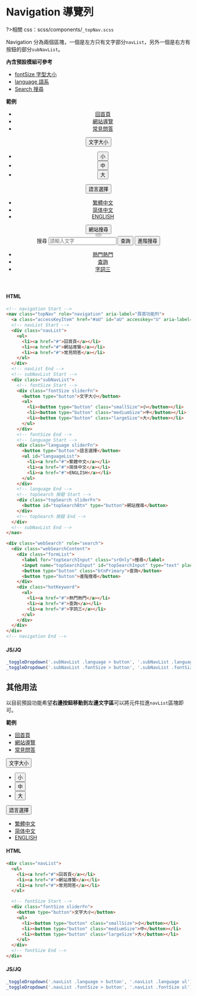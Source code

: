 # Navigation 導覽列

?>相關 css：scss/components/`_topNav.scss`

Navigation 分為兩個區塊，一個是左方只有文字部分`navList`，另外一個是右方有按鈕的部分`subNavList`。

**內含預設模組可參考**

- [fontSize 字型大小](components/fontsize.md)
- [language 語系](components/language.md)
- [Search 搜尋](components/search.md)

**範例**

<header style="position:relative">
<div class="headTop">
          <div class="container">
            <!-- navigation Start -->
            <nav class="topNav" role="navigation" aria-label="頁首功能列">
              <!-- navList Start -->
              <div class="navList">
                <ul>
                  <li><a href="#">回首頁</a></li>
                  <li><a href="#">網站導覽</a></li>
                  <li><a href="#">常見問答</a></li>
                </ul>
              </div>
              <!-- navList End -->
              <div class="subNavList">
                <!-- fontSize Start -->
                <div class="fontSize sliderFn">
                  <button type="button">文字大小</button>
                  <ul>
                    <li><button type="button" class="smallSize">小</button></li>
                    <li><button type="button" class="mediumSize">中</button></li>
                    <li><button type="button" class="largeSize">大</button></li>
                  </ul>
                </div>
                <!-- fontSize End -->
                <!-- language Start -->
                <div class="language sliderFn">
                  <button type="button">語言選擇</button>
                  <ul id="languageList">
                    <li><a href="#">繁體中文</a></li>
                    <li><a href="#">简体中文</a></li>
                    <li><a href="#">ENGLISH</a></li>
                  </ul>
                </div>
                <!-- language End -->
                <div class="topSearch sliderFn">
                  <button type="button" id="topSearchBtn">網站搜尋</button>
                </div>
              </div>
            </nav>
            <!-- navigation End -->
            <!-- Search Start -->
            <button type="button" id="mobileSearchBtn" aria-label="搜尋按鈕"></button>
            <div class="webSearch" role="search">
              <div class="webSearchContent">
                <div class="formList">
                  <label for="topSearchInput" class="srOnly">搜尋</label>
                  <input name="topSearchInput" id="topSearchInput" type="text" placeholder="請輸入文字" accesskey="S" aria-label="搜尋網站內容" />
                  <button type="button" class="btnPrimary">查詢</button>
                  <button type="button">進階搜尋</button>
                </div>
                <div class="hotKeyword">
                  <ul>
                    <li><a href="#">熱門熱門</a></li>
                    <li><a href="#">查詢</a></li>
                    <li><a href="#">字詞三</a></li>
                  </ul>
                </div>
              </div>
            </div>
            <!-- Search End -->
          </div>
        </div>
</header>

<!-- tabs:start -->

#### **HTML**

```html
<!-- navigation Start -->
<nav class="topNav" role="navigation" aria-label="頁首功能列">
  <a class="accessKeyItem" href="#aU" id="aU" accesskey="U" aria-label="功能區塊">:::</a>
  <!-- navList Start -->
  <div class="navList">
    <ul>
      <li><a href="#">回首頁</a></li>
      <li><a href="#">網站導覽</a></li>
      <li><a href="#">常見問答</a></li>
    </ul>
  </div>
  <!-- navList End -->
  <!-- subNavList Start -->
  <div class="subNavList">
    <!-- fontSize Start -->
    <div class="fontSize sliderFn">
      <button type="button">文字大小</button>
      <ul>
        <li><button type="button" class="smallSize">小</button></li>
        <li><button type="button" class="mediumSize">中</button></li>
        <li><button type="button" class="largeSize">大</button></li>
      </ul>
    </div>
    <!-- fontSize End -->
    <!-- language Start -->
    <div class="language sliderFn">
      <button type="button">語言選擇</button>
      <ul id="languageList">
        <li><a href="#">繁體中文</a></li>
        <li><a href="#">简体中文</a></li>
        <li><a href="#">ENGLISH</a></li>
      </ul>
    </div>
    <!-- language End -->
    <!-- topSearch 按鈕 Start -->
    <div class="topSearch sliderFn">
      <button id="topSearchBtn" type="button">網站搜尋</button>
    </div>
    <!-- topSearch 按鈕 End -->
  </div>
  <!-- subNavList End -->
</nav>

<div class="webSearch" role="search">
  <div class="webSearchContent">
    <div class="formList">
      <label for="topSearchInput" class="srOnly">搜尋</label>
      <input name="topSearchInput" id="topSearchInput" type="text" placeholder="請輸入文字" accesskey="S" aria-label="搜尋網站內容" />
      <button type="button" class="btnPrimary">查詢</button>
      <button type="button">進階搜尋</button>
    </div>
    <div class="hotKeyword">
      <ul>
        <li><a href="#">熱門熱門</a></li>
        <li><a href="#">查詢</a></li>
        <li><a href="#">字詞三</a></li>
      </ul>
    </div>
  </div>
</div>
<!-- navigation End -->
```

#### **JS/JQ**

```javascript
_toggleDropdown('.subNavList .language > button', '.subNavList .language ul'); //語系開關切換
_toggleDropdown('.subNavList .fontSize > button', '.subNavList .fontSize ul'); //文字大小展開開關切換
```

<!-- tabs:end -->

<h2>其他用法</h2>

以目前預設功能希望**右邊按鈕移動到左邊文字區**可以將元件拉進`navList`區塊即可。

**範例**

<nav class="topNav" role="navigation" aria-label="頁首功能列">
  <div class="navList">
    <ul>
      <li><a href="#">回首頁</a></li>
      <li><a href="#">網站導覽</a></li>
      <li><a href="#">常見問答</a></li>
    </ul>
    <!-- fontSize Start -->
    <div class="fontSize sliderFn">
      <button type="button">文字大小</button>
      <ul>
        <li><button type="button" class="smallSize">小</button></li>
        <li><button type="button" class="mediumSize">中</button></li>
        <li><button type="button" class="largeSize">大</button></li>
      </ul>
    </div>
    <!-- fontSize End -->
    <div class="language sliderFn">
      <button type="button">語言選擇</button>
      <ul id="languageList">
        <li><a href="#">繁體中文</a></li>
        <li><a href="#">简体中文</a></li>
        <li><a href="#">ENGLISH</a></li>
      </ul>
    </div>
  </div>
</nav>

<!-- tabs:start -->

#### **HTML**

```html
<div class="navList">
  <ul>
    <li><a href="#">回首頁</a></li>
    <li><a href="#">網站導覽</a></li>
    <li><a href="#">常見問答</a></li>
  </ul>

  <!-- fontSize Start -->
  <div class="fontSize sliderFn">
    <button type="button">文字大小</button>
    <ul>
      <li><button type="button" class="smallSize">小</button></li>
      <li><button type="button" class="mediumSize">中</button></li>
      <li><button type="button" class="largeSize">大</button></li>
    </ul>
  </div>
  <!-- fontSize End -->
</div>
```

#### **JS/JQ**

```javascript
_toggleDropdown('.navList .language > button', '.navList .language ul'); //語系開關切換
_toggleDropdown('.navList .fontSize > button', '.navList .fontSize ul'); //文字大小展開開關切換
```

<!-- tabs:end -->

<style>
  header{
    max-width:800px;
  }
.topNav{
justify-content: flex-start !important;
}
</style>
<script>
function _jsSlideDown(element, time = 200) {
  let ele = window.getComputedStyle(element);
  let display = ele.display;
  let speed = time;
  element.style.display = display;
  if (display === 'none') {
    element.style.display = 'block';
    element.style.overflow = 'hidden';
    let totalHeight = element.offsetHeight;
    element.style.height = '0px';
    element.style.transitionProperty = 'height';
    element.style.transitionDuration = `${speed}ms`;
    setTimeout(() => {
      element.style.height = `${totalHeight}px`;
    }, 0);
    setTimeout(() => {
      element.style.removeProperty('height');
      element.style.removeProperty('overflow');
      element.style.removeProperty('transition-duration');
      element.style.removeProperty('transition-property');
    }, speed);
  }
}function _jsParents(element, elementCheck) {
  const matched = [];

  const elements = typeof element === 'string' ? document.querySelectorAll(element) : element;

  // 取得每個元素的所有父節點，直到 <html>
  function _getParents(el) {
    while (el.parentNode && el.parentNode !== document.documentElement) {
      matched.push(el.parentNode);
      el = el.parentNode;
    }
  }

  // 處理集合與單一元素
  if (elements) {
    if (elements.length === undefined) {
      _getParents(elements);
    } else if (elements.nodeName !== 'SELECT') {
      elements.forEach(_getParents);
    }
  }

  // 根據 elementCheck 過濾父節點
  const filtered = matched.filter((parent) => {
    if (!elementCheck) {
      return true;
    } else if (elementCheck[0] === '#') {
      return parent.id === elementCheck.slice(1);
    } else if (elementCheck[0] === '.') {
      return parent.classList.contains(elementCheck.slice(1));
    } else if (typeof elementCheck === 'string') {
      return parent.localName === elementCheck.toLowerCase();
    } else {
      return parent === elementCheck;
    }
  });

  // 利用 Set 來進行去重複，並使用reverse()反轉順序
  return Array.from(new Set(filtered)).reverse();
}
// 亂數數字
function _randomNumber(max) {
  let letter = '1234567890';
  let number = '';

  for (let i = 0; i < max; i++) number += letter.charAt(Math.floor(Math.random() * letter.length));
  return number;
}

// 亂數英文字
function _randomLetter(max) {
  let letter = 'abcdefghijklmnopqrstuvwxyz';
  let text = '';

  for (let i = 0; i < max; i++) text += letter.charAt(Math.floor(Math.random() * letter.length));
  return text;
}


function _jsSlideUp(element, time = 200) {
  let ele = window.getComputedStyle(element);
  let display = ele.display;
  let speed = time;
  element.style.display = display;
  if (display !== 'none') {
    let totalHeight = element.offsetHeight;
    element.style.overflow = 'hidden';

    element.style.height = `${totalHeight}px`;
    element.style.transitionProperty = 'height';
    element.style.transitionDuration = `${speed}ms`;
    setTimeout(() => {
      element.style.height = `0px`;
    }, 0);
    setTimeout(() => {
      element.style.display = 'none';
      element.style.removeProperty('height');
      element.style.removeProperty('overflow');
      element.style.removeProperty('transition-duration');
      element.style.removeProperty('transition-property');
    }, speed);
  }
}

  function _toggleDropdown(elem, con, autoClose = true) {
  const body = document.querySelector('body');
  const targetSelect = document.querySelector(elem);
  const targetSelectCon = document.querySelector(con);
  if (!targetSelectCon) return;

  if (!targetSelect) {
    targetSelectCon.style.display = 'block';
    return;
  }
  let checkDisplay = window.getComputedStyle(targetSelectCon).display === 'none';
  const id = `ts_${_randomLetter(3)}${_randomNumber(3)}`;

  if (checkDisplay) {
    targetSelect.setAttribute('aria-expanded', 'false');
  } else {
    targetSelect.setAttribute('aria-expanded', 'true');
    targetSelect.classList.add('active');
  }
  targetSelect.setAttribute('aria-haspopup', 'true');
  targetSelect.setAttribute('aria-controls', `${id}_con`);
  targetSelect.setAttribute('id', id);
  targetSelectCon.setAttribute('id', `${id}_con`);
  targetSelectCon.setAttribute('aria-labelledby', id);

  targetSelect.addEventListener('click', (e) => {
    let expanded = targetSelect.getAttribute('aria-expanded');
    expanded === 'true' ? closeCon() : openCon();
  });
  function openCon() {
    targetSelect.setAttribute('aria-expanded', 'true');
    targetSelect.classList.add('active');
    _jsSlideDown(targetSelectCon);
  }
  function closeCon() {
    targetSelect.setAttribute('aria-expanded', 'false');
    targetSelect.classList.remove('active');
    _jsSlideUp(targetSelectCon);
    targetSelect.focus();
  }
  body.addEventListener('keydown', (e) => {
    let allTarget = targetSelectCon.querySelectorAll('a, button, input, textarea, select');
    const firstTarget = allTarget[0];
    const lastTarget = [...allTarget].at(-1);

    if (targetSelect.getAttribute('aria-expanded') === 'true') {
      if (e.code === 'Tab') {
        if (e.target === targetSelect && e.shiftKey) {
          closeCon();
        } else if (e.target === firstTarget && e.shiftKey) {
          e.preventDefault();
          targetSelect.focus();
        } else if (e.target === lastTarget && !e.shiftKey) {
          e.preventDefault();
          closeCon();
        }
      }
      //Escape
      else if (e.code === 'Escape') {
        targetSelect.setAttribute('aria-expanded', 'false');
        _jsSlideUp(targetSelectCon);
        targetSelect.focus();
      }
    }
  });

  if (autoClose) {
    // 點擊其他地方關閉;
    body.addEventListener('click', (e) => {
      let isInsideTarget = _jsParents(e.target, targetSelectCon).length === 0;

      if (targetSelect.getAttribute('aria-expanded') === 'true' && e.target !== targetSelect && isInsideTarget) {
        targetSelect.setAttribute('aria-expanded', 'false');
        targetSelect.classList.remove('active');
        _jsSlideUp(targetSelectCon);
      }
    });
  }

  window.addEventListener('resize', (e) => {
    if (!checkDisplay) return;
    targetSelect.setAttribute('aria-expanded', 'false');
    targetSelect.classList.remove('active');
    _jsSlideUp(targetSelectCon);
  });
}
  _toggleDropdown('.subNavList .language > button', '.subNavList .language ul'); //語系開關切換
  _toggleDropdown('.subNavList .fontSize > button', '.subNavList .fontSize ul'); //文字大小展開開關切換
_toggleDropdown('.navList .language > button', '.navList .language ul'); //語系開關切換
_toggleDropdown('.navList .fontSize > button', '.navList .fontSize ul'); //文字大小展開開關切換


function _jsSlideDown(element, time = 200) {
  let ele = window.getComputedStyle(element);
  let display = ele.display;
  let speed = time;
  element.style.display = display;
  if (display === 'none') {
    element.style.display = 'block';
    element.style.overflow = 'hidden';
    let totalHeight = element.offsetHeight;
    element.style.height = '0px';
    element.style.transitionProperty = 'height';
    element.style.transitionDuration = `${speed}ms`;
    setTimeout(() => {
      element.style.height = `${totalHeight}px`;
    }, 0);
    setTimeout(() => {
      element.style.removeProperty('height');
      element.style.removeProperty('overflow');
      element.style.removeProperty('transition-duration');
      element.style.removeProperty('transition-property');
    }, speed);
  }
}
function _jsSlideUp(element, time = 200) {
  let ele = window.getComputedStyle(element);
  let display = ele.display;
  let speed = time;
  element.style.display = display;
  if (display !== 'none') {
    let totalHeight = element.offsetHeight;
    element.style.overflow = 'hidden';

    element.style.height = `${totalHeight}px`;
    element.style.transitionProperty = 'height';
    element.style.transitionDuration = `${speed}ms`;
    setTimeout(() => {
      element.style.height = `0px`;
    }, 0);
    setTimeout(() => {
      element.style.display = 'none';
      element.style.removeProperty('height');
      element.style.removeProperty('overflow');
      element.style.removeProperty('transition-duration');
      element.style.removeProperty('transition-property');
    }, speed);
  }
}
function _jsParents(element, elementCheck) {
  const matched = [];

  const elements = typeof element === 'string' ? document.querySelectorAll(element) : element;

  // 取得每個元素的所有父節點，直到 <html>
  function _getParents(el) {
    while (el.parentNode && el.parentNode !== document.documentElement) {
      matched.push(el.parentNode);
      el = el.parentNode;
    }
  }

  // 處理集合與單一元素
  if (elements) {
    if (elements.length === undefined) {
      _getParents(elements);
    } else if (elements.nodeName !== 'SELECT') {
      elements.forEach(_getParents);
    }
  }

  // 根據 elementCheck 過濾父節點
  const filtered = matched.filter((parent) => {
    if (!elementCheck) {
      return true;
    } else if (elementCheck[0] === '#') {
      return parent.id === elementCheck.slice(1);
    } else if (elementCheck[0] === '.') {
      return parent.classList.contains(elementCheck.slice(1));
    } else if (typeof elementCheck === 'string') {
      return parent.localName === elementCheck.toLowerCase();
    } else {
      return parent === elementCheck;
    }
  });

  // 利用 Set 來進行去重複，並使用reverse()反轉順序
  return Array.from(new Set(filtered)).reverse();
}
// 亂數數字
function _randomNumber(max) {
  let letter = '1234567890';
  let number = '';

  for (let i = 0; i < max; i++) number += letter.charAt(Math.floor(Math.random() * letter.length));
  return number;
}

// 亂數英文字
function _randomLetter(max) {
  let letter = 'abcdefghijklmnopqrstuvwxyz';
  let text = '';

  for (let i = 0; i < max; i++) text += letter.charAt(Math.floor(Math.random() * letter.length));
  return text;
}


  function webSearch() {
  // RWD切換判斷，與_variable.scss 的 --RWDWidth連動
  const setRWDWidth = parseInt(window.getComputedStyle(document.documentElement).getPropertyValue('--RWDWidth'));
  // 增加透明黑底
  let overlay = document.querySelector('.overlay');
  if (!overlay) {
    overlay = document.createElement('div');
    overlay.classList.add('overlay');
    document.body.insertAdjacentElement('afterbegin', overlay);
  }

  const body = document.querySelector('body');
  const webSearch = document.querySelector('.webSearch');

  if (!webSearch) return;
  // console.warn('網站搜尋功能: webSearch 無法抓到(請檢查Html結構)，或是沒有使用到此功能');
  // return;

  const mobileSearchBtn = document.querySelector('#mobileSearchBtn');
  const webSearchBtn = document.querySelector('#topSearchBtn');
  const searchTargetSelect = document.querySelectorAll('#topSearchBtn, #mobileSearchBtn');
  const webSearchAllTarget = webSearch.querySelectorAll('a, button, input, select, textarea');
  const id = `ws_${_randomLetter(3)}${_randomNumber(3)}`;

  if (webSearchBtn) {
    // 桌機搜尋按鈕進行設定與事件綁定
    webSearchBtn.setAttribute('aria-controls', `${id}_con`);
    webSearchBtn.setAttribute('aria-expanded', 'false');
    webSearchBtn.setAttribute('aria-pressed', 'false');
    webSearchBtn.setAttribute('aria-haspopup', 'true');
    webSearchBtn.addEventListener('click', () => _toggleContent(webSearchBtn));
  }

  // 行動版搜尋按鈕設定及事件綁定
  if (mobileSearchBtn) {
    mobileSearchBtn.setAttribute('aria-controls', `${id}_con`);
    mobileSearchBtn.setAttribute('aria-expanded', 'false');
    mobileSearchBtn.setAttribute('aria-pressed', 'false');
    mobileSearchBtn.setAttribute('aria-haspopup', 'true');
    mobileSearchBtn.addEventListener('click', () => _toggleContent(mobileSearchBtn));
  }

  // 搜尋內容區塊設定 ARIA 標記，建立與觸發按鈕的關聯
  webSearch.setAttribute('id', `${id}_con`);
  webSearch.setAttribute('aria-labelledby', `topSearchBtn mobileSearchBtn`);

  //  切換搜尋展開/關閉的函式
  function _toggleContent(elem) {
    const checkDisplay = window.getComputedStyle(webSearch).display === 'none';

    if (checkDisplay) {
      _showSearchBox(elem);
      if (window.outerWidth < setRWDWidth) body.classList.add('noscroll');
    } else {
      _hideSearchBox(elem);
      body.classList.remove('noscroll');
    }
  }

  function _showSearchBox(elem) {
    elem?.setAttribute('aria-expanded', 'true');
    elem?.setAttribute('aria-pressed', 'true');
    elem?.classList.add('active');
    // 清空搜尋區塊內第一個可編輯項目的值（例如輸入框）
    setTimeout(() => {
      if (webSearchAllTarget[0]) webSearchAllTarget[0].value = '';
      if (webSearchAllTarget[0]) webSearchAllTarget[0].focus();
    });
    _jsSlideDown(webSearch);
    window.outerWidth < setRWDWidth ? _jsFadeIn(overlay) : null;
  }

  function _hideSearchBox(elem, overLayFn = true) {
    elem.setAttribute('aria-expanded', 'false');
    elem.setAttribute('aria-pressed', 'false');
    elem.classList.remove('active');
    _jsSlideUp(webSearch);

    if (overLayFn) {
      _jsFadeOut(overlay);
      setTimeout(() => {
        elem.focus();
      });
    }
  }

  // 鍵盤事件設定，支援 Tab、Enter、Alt+S 快捷鍵以及 Escape 關閉
  body.addEventListener('keydown', (e) => {
    const isSearchBtn = e.target === webSearchBtn || e.target === mobileSearchBtn;
    const searchBtn = window.outerWidth >= setRWDWidth ? webSearchBtn : mobileSearchBtn;
    const lastTarget = [...webSearchAllTarget].at(-1);

    // Tab
    if (e.code === 'Tab') {
      if (e.target === lastTarget) {
        _toggleContent(searchBtn);
      }
      if (e.shiftKey && isSearchBtn) {
        const checkDisplay = window.getComputedStyle(webSearch).display === 'none';
        !checkDisplay ? _hideSearchBox(searchBtn, true) : null;
      }
      // Alt+S
    } else if (e.altKey && e.code === 'KeyS') {
      _toggleContent(searchBtn);

      // Escape
    } else if (e.code === 'Escape') {
      const checkDisplay = window.getComputedStyle(webSearch).display;
      if (checkDisplay === 'none') return;
      if (window.outerWidth >= setRWDWidth && webSearchBtn) {
        _toggleContent(webSearchBtn);
      } else if (window.outerWidth < setRWDWidth && mobileSearchBtn) {
        _toggleContent(mobileSearchBtn);
      }
      _jsFadeOut(overlay);
    }
  });

  // 點擊其他地方時關閉搜尋面板
  body.addEventListener('click', (e) => {
    const isInsideSearch = _jsParents(e.target, webSearch).length === 0;

    searchTargetSelect.forEach((item) => {
      if (item.getAttribute('aria-expanded') === 'true' && e.target !== item && isInsideSearch && webSearchBtn !== null) {
        item.setAttribute('aria-expanded', 'false');
        item.setAttribute('aria-pressed', 'false');
        item.classList.remove('active');
        _jsSlideUp(webSearch);
        _jsFadeOut(overlay);
      }
    });
  });
  const mobileMainMenuBtn = document.querySelector('#mobileMainMenuBtn');
  if (!mobileMainMenuBtn) return;
  mobileMainMenuBtn.addEventListener('click', () => _hideSearchBox(mobileSearchBtn, false));
}
window.addEventListener('load', () => webSearch());
</script>
